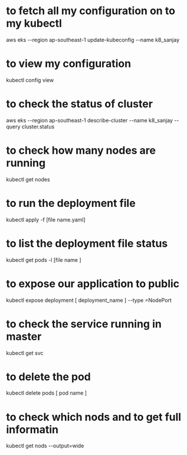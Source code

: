 # to fetch all my configuration on to my kubectl
aws eks --region ap-southeast-1 update-kubeconfig --name k8_sanjay

# to view my configuration 
kubectl config view

# to check the status of cluster
aws eks --region ap-southeast-1 describe-cluster --name k8_sanjay --query cluster.status

# to check how many nodes are running
kubectl get nodes









# to run the deployment file 
kubectl apply -f [file name.yaml]

# to list the deployment file status
kubectl get pods -l [file name ]

# to expose our application to public
kubectl expose deployment [ deployment_name ] --type =NodePort

# to check the service running in master
kubectl get svc

# to delete the pod
kubectl delete pods [ pod name ]

# to check which nods and to get full informatin 
kubectl get nods --output=wide